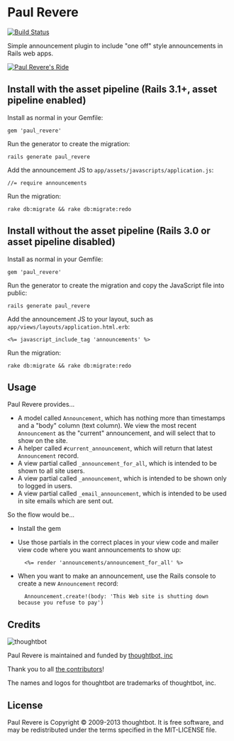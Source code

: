 Paul Revere
===========

[![Build Status](https://secure.travis-ci.org/thoughtbot/paul_revere.png?branch=master)](http://travis-ci.org/thoughtbot/paul_revere)

Simple announcement plugin to include "one off" style announcements in Rails web apps.

[![Paul Revere's
Ride](http://f.cl.ly/items/2u260D0Y2j2T3O3o4017/Screen%20Shot%202013-01-23%20at%2010.46.06%20AM.png)](http://poetry.eserver.org/paul-revere.html)

Install with the asset pipeline (Rails 3.1+, asset pipeline enabled)
--------------------------------------------------------------------

Install as normal in your Gemfile:

    gem 'paul_revere'

Run the generator to create the migration:

    rails generate paul_revere

Add the announcement JS to `app/assets/javascripts/application.js`:

    //= require announcements

Run the migration:

    rake db:migrate && rake db:migrate:redo

Install without the asset pipeline (Rails 3.0 or asset pipeline disabled)
---------------------------------------------------------------------------

Install as normal in your Gemfile:

    gem 'paul_revere'

Run the generator to create the migration and copy the JavaScript file into public:

    rails generate paul_revere

Add the announcement JS to your layout, such as `app/views/layouts/application.html.erb`:

    <%= javascript_include_tag 'announcements' %>

Run the migration:

    rake db:migrate && rake db:migrate:redo

Usage
-----

Paul Revere provides...

* A model called `Announcement`, which has nothing more than timestamps and a "body" column (text column).  We view the most recent `Announcement` as the "current" announcement, and will select that to show on the site.
* A helper called `#current_announcement`, which will return that latest `Announcement` record.
* A view partial called `_announcement_for_all`, which is intended to be shown to all site users.
* A view partial called `_announcement`, which is intended to be shown only to logged in users.
* A view partial called `_email_announcement`, which is intended to be used in site emails which are sent out.

So the flow would be...

* Install the gem
* Use those partials in the correct places in your view code and mailer view code where you want announcements to show up:

        <%= render 'announcements/announcement_for_all' %>

* When you want to make an announcement, use the Rails console to create a new `Announcement` record:

        Announcement.create!(body: 'This Web site is shutting down because you refuse to pay')

Credits
-------

![thoughtbot](http://thoughtbot.com/images/tm/logo.png)

Paul Revere is maintained and funded by [thoughtbot, inc](http://thoughtbot.com/community)

Thank you to all [the contributors](https://github.com/thoughtbot/paul_revere/contributors)!

The names and logos for thoughtbot are trademarks of thoughtbot, inc.

License
-------

Paul Revere is Copyright © 2009-2013 thoughtbot. It is free software, and may be redistributed under the terms specified in the MIT-LICENSE file.
